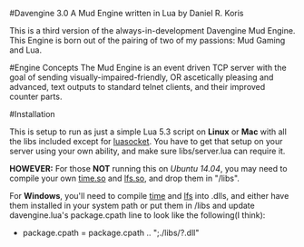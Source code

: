 #Davengine 3.0
A Mud Engine written in Lua by Daniel R. Koris

This is a third version of the always-in-development Davengine Mud Engine. This Engine is born out of the pairing of two of my passions: Mud Gaming and Lua.

#Engine Concepts
The Mud Engine is an event driven TCP server with the goal of sending visually-impaired-friendly, OR ascetically pleasing and advanced, text outputs to standard telnet clients, and their improved counter parts. 

#Installation

This is setup to run as just a simple Lua 5.3 script on __Linux__ or __Mac__ with all the libs included except for [luasocket](https://github.com/diegonehab/luasocket). You have to get that setup on your server using your own ability, and make sure libs/server.lua can require it. 

__HOWEVER:__ For those __NOT__ running this on *Ubuntu 14.04*, you may need to compile your own [time.so](https://github.com/m241dan/lua-time) and [lfs.so](https://github.com/keplerproject/luafilesystem), and drop them in "/libs".

For __Windows__, you'll need to compile [time](https://github.com/m241dan/lua-time) and [lfs](https://github.com/keplerproject/luafilesystem) into .dlls, and either have them installed in your system path or put them in /libs and update davengine.lua's package.cpath line to look like the following(I think):
* package.cpath = package.cpath .. ";./libs/?.dll"
